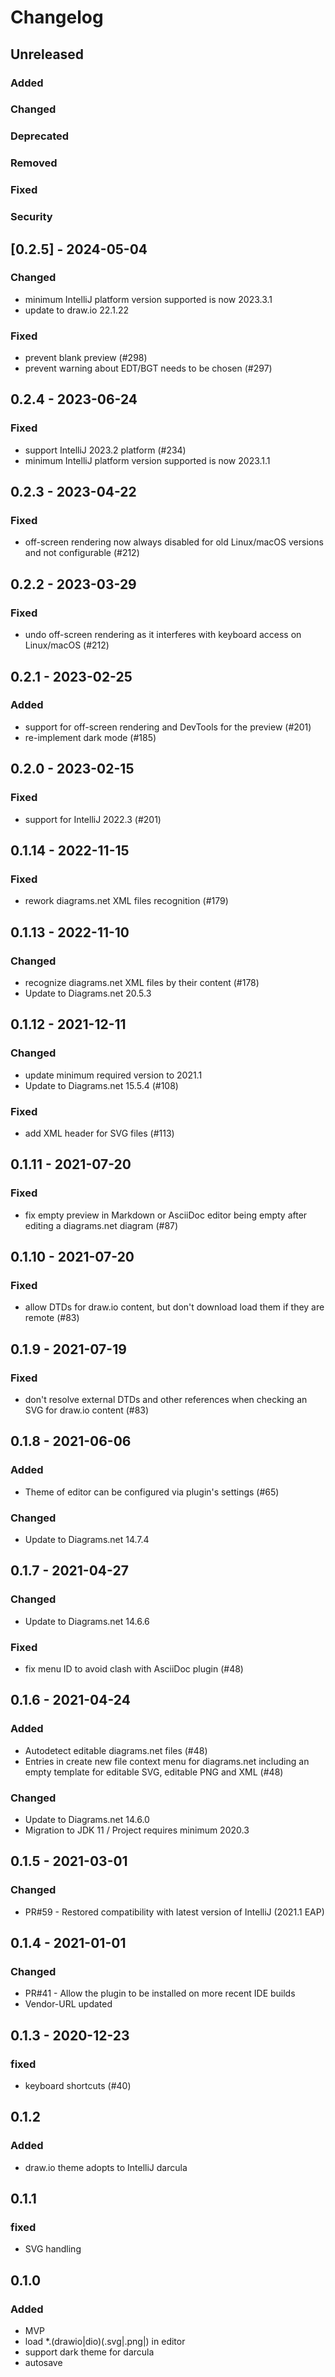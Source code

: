 # Changelog

## Unreleased

### Added

### Changed

### Deprecated

### Removed

### Fixed

### Security

## [0.2.5] - 2024-05-04

### Changed

- minimum IntelliJ platform version supported is now 2023.3.1
- update to draw.io 22.1.22

### Fixed

- prevent blank preview (#298)
- prevent warning about EDT/BGT needs to be chosen (#297)

## 0.2.4 - 2023-06-24

### Fixed

- support IntelliJ 2023.2 platform (#234)
- minimum IntelliJ platform version supported is now 2023.1.1

## 0.2.3 - 2023-04-22

### Fixed

- off-screen rendering now always disabled for old Linux/macOS versions and not configurable (#212)

## 0.2.2 - 2023-03-29

### Fixed

- undo off-screen rendering as it interferes with keyboard access on Linux/macOS (#212)

## 0.2.1 - 2023-02-25

### Added

- support for off-screen rendering and DevTools for the preview (#201)
- re-implement dark mode (#185)

## 0.2.0 - 2023-02-15

### Fixed

- support for IntelliJ 2022.3 (#201)

## 0.1.14 - 2022-11-15

### Fixed

- rework diagrams.net XML files recognition (#179)

## 0.1.13 - 2022-11-10

### Changed

- recognize diagrams.net XML files by their content (#178)
- Update to Diagrams.net 20.5.3

## 0.1.12 - 2021-12-11

### Changed

- update minimum required version to 2021.1
- Update to Diagrams.net 15.5.4 (#108)

### Fixed

- add XML header for SVG files (#113)

## 0.1.11 - 2021-07-20

### Fixed

- fix empty preview in Markdown or AsciiDoc editor being empty after editing a diagrams.net diagram (#87)

## 0.1.10 - 2021-07-20

### Fixed

- allow DTDs for draw.io content, but don't download load them if they are remote (#83)

## 0.1.9 - 2021-07-19

### Fixed

- don't resolve external DTDs and other references when checking an SVG for draw.io content (#83)

## 0.1.8 - 2021-06-06

### Added

- Theme of editor can be configured via plugin's settings (#65)

### Changed

- Update to Diagrams.net 14.7.4

## 0.1.7 - 2021-04-27

### Changed

- Update to Diagrams.net 14.6.6

### Fixed

- fix menu ID to avoid clash with AsciiDoc plugin (#48)

## 0.1.6 - 2021-04-24

### Added

- Autodetect editable diagrams.net files (#48)
- Entries in create new file context menu for diagrams.net including an empty template for editable SVG, editable PNG and XML (#48)

### Changed

- Update to Diagrams.net 14.6.0
- Migration to JDK 11 / Project requires minimum 2020.3

## 0.1.5 - 2021-03-01

### Changed

- PR#59 - Restored compatibility with latest version of IntelliJ (2021.1 EAP)

## 0.1.4 - 2021-01-01

### Changed

- PR#41 - Allow the plugin to be installed on more recent IDE builds
- Vendor-URL updated

## 0.1.3 - 2020-12-23

### fixed

- keyboard shortcuts (#40)

## 0.1.2

### Added

- draw.io theme adopts to IntelliJ darcula

## 0.1.1

### fixed

- SVG handling

## 0.1.0

### Added

- MVP
- load *.(drawio|dio)(.svg|.png|) in editor
- support dark theme for darcula
- autosave
